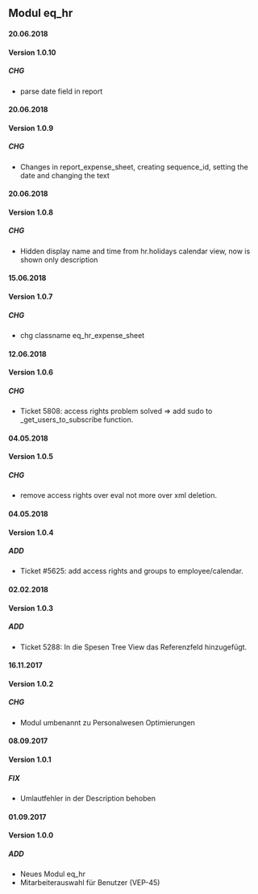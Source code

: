 ## Modul eq_hr

#### 20.06.2018
#### Version 1.0.10
##### CHG
- parse date field in report

#### 20.06.2018
#### Version 1.0.9
##### CHG
- Changes in report_expense_sheet, creating sequence_id, setting the date and changing the text

#### 20.06.2018
#### Version 1.0.8
##### CHG
- Hidden display name and time from hr.holidays calendar view, now is shown only description

#### 15.06.2018
#### Version 1.0.7
##### CHG
- chg classname eq_hr_expense_sheet

#### 12.06.2018
#### Version 1.0.6
##### CHG
- Ticket 5808: access rights problem solved => add sudo to _get_users_to_subscribe function.

#### 04.05.2018
#### Version 1.0.5
##### CHG
- remove access rights over eval not more over xml deletion.

#### 04.05.2018
#### Version 1.0.4
##### ADD
- Ticket #5625: add access rights and groups to employee/calendar.

#### 02.02.2018
#### Version 1.0.3
##### ADD
- Ticket 5288: In die Spesen Tree View das Referenzfeld hinzugefügt.

#### 16.11.2017
#### Version 1.0.2
##### CHG
- Modul umbenannt zu Personalwesen Optimierungen

#### 08.09.2017
#### Version 1.0.1
##### FIX
- Umlautfehler in der Description behoben

#### 01.09.2017
#### Version 1.0.0
##### ADD
- Neues Modul eq_hr
- Mitarbeiterauswahl für Benutzer (VEP-45)
